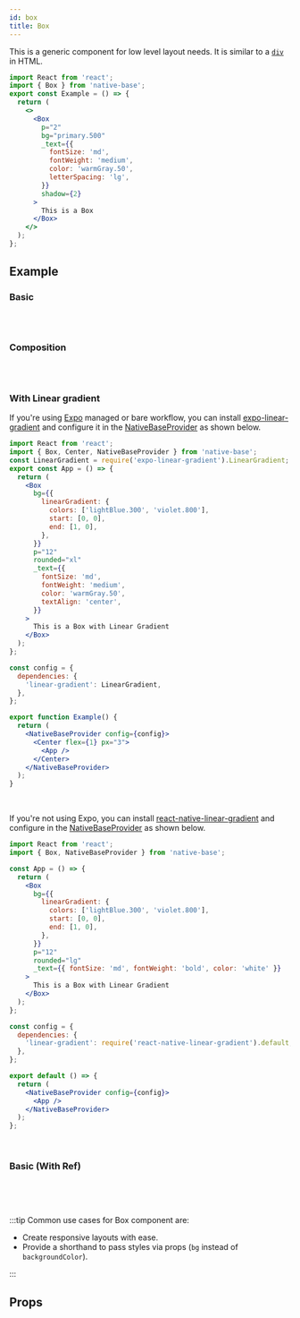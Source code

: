 ```yaml
---
id: box
title: Box
---
```


This is a generic component for low level layout needs. It is similar to a [`div`](https://developer.mozilla.org/en-US/docs/Web/HTML/Element/div) in HTML.

```jsx isShowcase
import React from 'react';
import { Box } from 'native-base';
export const Example = () => {
  return (
    <>
      <Box
        p="2"
        bg="primary.500"
        _text={{
          fontSize: 'md',
          fontWeight: 'medium',
          color: 'warmGray.50',
          letterSpacing: 'lg',
        }}
        shadow={2}
      >
        This is a Box
      </Box>
    </>
  );
};
```

## Example

### Basic

```ComponentSnackPlayer path=components,primitives,Box,basic.tsx

```

<br/>

### Composition

```ComponentSnackPlayer path=components,primitives,Box,composition.tsx

```

<br/>

### With Linear gradient

If you're using [Expo](https://docs.expo.dev/index.html) managed or bare workflow, you can install [expo-linear-gradient](https://docs.expo.dev/versions/latest/sdk/linear-gradient/) and configure it in the [NativeBaseProvider](setup-provider#add-external-dependencies-optional) as shown below.

```jsx isLive=true
import React from 'react';
import { Box, Center, NativeBaseProvider } from 'native-base';
const LinearGradient = require('expo-linear-gradient').LinearGradient;
export const App = () => {
  return (
    <Box
      bg={{
        linearGradient: {
          colors: ['lightBlue.300', 'violet.800'],
          start: [0, 0],
          end: [1, 0],
        },
      }}
      p="12"
      rounded="xl"
      _text={{
        fontSize: 'md',
        fontWeight: 'medium',
        color: 'warmGray.50',
        textAlign: 'center',
      }}
    >
      This is a Box with Linear Gradient
    </Box>
  );
};

const config = {
  dependencies: {
    'linear-gradient': LinearGradient,
  },
};

export function Example() {
  return (
    <NativeBaseProvider config={config}>
      <Center flex={1} px="3">
        <App />
      </Center>
    </NativeBaseProvider>
  );
}
```

<br/>

If you're not using Expo, you can install [react-native-linear-gradient](https://www.npmjs.com/package/react-native-linear-gradient) and configure in the [NativeBaseProvider](setup-provider#add-external-dependencies-optional) as shown below.

```jsx
import React from 'react';
import { Box, NativeBaseProvider } from 'native-base';

const App = () => {
  return (
    <Box
      bg={{
        linearGradient: {
          colors: ['lightBlue.300', 'violet.800'],
          start: [0, 0],
          end: [1, 0],
        },
      }}
      p="12"
      rounded="lg"
      _text={{ fontSize: 'md', fontWeight: 'bold', color: 'white' }}
    >
      This is a Box with Linear Gradient
    </Box>
  );
};

const config = {
  dependencies: {
    'linear-gradient': require('react-native-linear-gradient').default,
  },
};

export default () => {
  return (
    <NativeBaseProvider config={config}>
      <App />
    </NativeBaseProvider>
  );
};
```

<br/>

### Basic (With Ref)

```ComponentSnackPlayer path=components,primitives,Box,WithRef.tsx

```

<br/>
<br/>

:::tip Common use cases for Box component are:

- Create responsive layouts with ease.
- Provide a shorthand to pass styles via props (`bg` instead of `backgroundColor`).

:::

## Props

```ComponentPropTable path=primitives,Box,index.tsx showStylingProps=true

```
